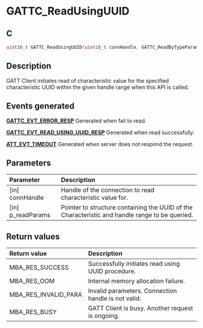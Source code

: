 # GATTC_ReadUsingUUID

## C

```c
uint16_t GATTC_ReadUsingUUID(uint16_t connHandle, GATTC_ReadByTypeParams_T *p_readParams);
```

## Description

GATT Client initiates read of characteristic value for the specified characteristic UUID
within the given handle range when this API is called.

## Events generated

**[GATTC_EVT_ERROR_RESP](GUID-506F6039-E62F-4121-8CA8-2335BAF7EFB6.md)** Generated when fail to read. 

**[GATTC_EVT_READ_USING_UUID_RESP](GUID-506F6039-E62F-4121-8CA8-2335BAF7EFB6.md)** Generated when read successfully. 

**[ATT_EVT_TIMEOUT](GUID-506F6039-E62F-4121-8CA8-2335BAF7EFB6.md)** Generated when server does not respond the request.

## Parameters

|Parameter|Description|
|:---|:---|
|\[in\] connHandle|Handle of the connection to read characteristic value for.|
|\[in\] p_readParams|Pointer to structure containing the UUID of the Characteristic and handle range to be queried.|

## Return values

|Return value|Description|
|:---|:---|
MBA_RES_SUCCESS|Successfully initiates read using UUID procedure.|
MBA_RES_OOM|Internal memory allocation failure.|
MBA_RES_INVALID_PARA|Invalid parameters. Connection handle is not valid.|
MBA_RES_BUSY|GATT Client is busy. Another request is ongoing.|
